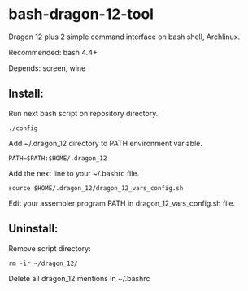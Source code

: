 # bash-dragon-12-tool
Dragon 12 plus 2 simple command interface on bash shell, Archlinux.

Recommended: bash 4.4+

Depends: screen, wine

## Install:

Run next bash script on repository directory.

    ./config
	
Add ~/.dragon\_12 directory to PATH environment variable.

	PATH=$PATH:$HOME/.dragon_12

Add the next line to your ~/.bashrc file.

	source $HOME/.dragon_12/dragon_12_vars_config.sh
	
Edit your assembler program PATH in dragon\_12\_vars\_config.sh file.

## Uninstall:

Remove script directory:

	rm -ir ~/dragon_12/

Delete all dragon_12 mentions in ~/.bashrc
